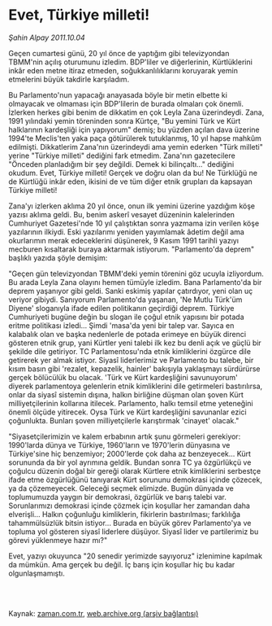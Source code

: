 # Evet, Türkiye milleti!

*Şahin Alpay 2011.10.04*

<td class="columnist-detail">
<p>Geçen cumartesi günü, 20 yıl önce de yaptığım gibi televizyondan TBMM'nin açılış oturumunu izledim. BDP'liler ve diğerlerinin, Kürtlüklerini inkâr eden metne itiraz etmeden, soğukkanlılıklarını koruyarak yemin etmelerini büyük takdirle karşıladım.</p>
<p>
<div id="haberMetinDiv">
<p>Bu Parlamento'nun yapacağı anayasada böyle bir metin elbette ki olmayacak ve olmaması için BDP'lilerin de burada olmaları çok önemli. İzlerken herkes gibi benim de dikkatim en çok Leyla Zana üzerindeydi. Zana, 1991 yılındaki yemin töreninden sonra Kürtçe, "Bu yemini Türk ve Kürt halklarının kardeşliği için yapıyorum" demiş; bu yüzden açılan dava üzerine 1994'te Meclis'ten yaka paça götürülerek tutuklanmış, 10 yıl hapse mahkûm edilmişti. Dikkatlerim Zana'nın üzerindeydi ama yemin ederken "Türk milleti" yerine "Türkiye milleti" dediğini fark etmedim. Zana'nın gazetecilere "Önceden planladığım bir şey değildi. Demek ki bilinçaltı..." dediğini okudum. Evet, Türkiye milleti! Gerçek ve doğru olan da bu! Ne Türklüğü ne de Kürtlüğü inkâr eden, ikisini de ve tüm diğer etnik grupları da kapsayan Türkiye milleti!
<p>Zana'yı izlerken aklıma 20 yıl önce, onun ilk yemini üzerine yazdığım köşe yazısı aklıma geldi. Bu, benim askerî vesayet düzeninin kalelerinden Cumhuriyet Gazetesi'nde 10 yıl çalıştıktan sonra yazmama izin verilen köşe yazılarının ilkiydi. Eski yazılarımı yeniden yayımlamak âdetim değil ama okurlarımın merak edeceklerini düşünerek, 9 Kasım 1991 tarihli yazıyı mecburen kısaltarak buraya aktarmak istiyorum. "Parlamento'da deprem" başlıklı yazıda şöyle demişim:
<p>"Geçen gün televizyondan TBMM'deki yemin törenini göz ucuyla izliyordum. Bu arada Leyla Zana olayını hemen tümüyle izledim. Bana Parlamento'da bir deprem yaşanıyor gibi geldi. Sanki eskimiş yapılar çatırdıyor, yeni olan uç veriyor gibiydi. Sanıyorum Parlamento'da yaşanan, 'Ne Mutlu Türk'üm Diyene' sloganıyla ifade edilen politikanın geçirdiği deprem. Türkiye Cumhuriyeti bugüne değin bu slogan ile çoğul etnik yapısını bir potada eritme politikası izledi... Şimdi 'masa'da yeni bir talep var. Sayıca en kalabalık olan ve başka nedenlerle de potada erimeye en büyük direnci gösteren etnik grup, yani Kürtler yeni talebi ilk kez bu denli açık ve güçlü bir şekilde dile getiriyor. TC Parlamentosu'nda etnik kimliklerini özgürce dile getirerek yer almak istiyor. Siyasî liderlerimiz ve Parlamento bu talebe, bir kısım basın gibi 'rezalet, kepazelik, hainler' bakışıyla yaklaşmayı sürdürürse gerçek bölücülük bu olacak. 'Türk ve Kürt kardeşliğini savunuyorum' diyerek parlamentoya gelenlerin etnik kimliklerini dile getirmeleri bastırılırsa, onlar da siyasî sistemin dışına, halkın birliğine düşman olan şoven Kürt milliyetçilerinin kollarına itilecek. Parlamento, halkı temsil etme yeteneğini önemli ölçüde yitirecek. Oysa Türk ve Kürt kardeşliğini savunanlar ezici çoğunlukta. Bunları şoven milliyetçilerle karıştırmak 'cinayet' olacak."
<p>"Siyasetçilerimizin ve kalem erbabının artık şunu görmeleri gerekiyor: 1990'larda dünya ve Türkiye, 1960'ların ve 1970'lerin dünyasına ve Türkiye'sine hiç benzemiyor; 2000'lerde çok daha az benzeyecek... Kürt sorununda da bir yol ayrımına geldik. Bundan sonra TC ya özgürlükçü ve çoğulcu düzenin doğal bir gereği olarak Kürtlere etnik kimliklerini serbestçe ifade etme özgürlüğünü tanıyarak Kürt sorununu demokrasi içinde çözecek, ya da çözemeyecek. Geleceği seçmek elimizde. Bugün dünyada ve toplumumuzda yaygın bir demokrasi, özgürlük ve barış talebi var. Sorunlarımızı demokrasi içinde çözmek için koşullar her zamandan daha elverişli... Halkın çoğunluğu kimliklerin, fikirlerin bastırılması; farklılığa tahammülsüzlük bitsin istiyor... Burada en büyük görev Parlamento'ya ve topluma yol gösteren siyasî liderlere düşüyor. Siyasî lider ve partilerimiz bu görevi yüklenmeye hazır mı?"
<p>Evet, yazıyı okuyunca "20 senedir yerimizde sayıyoruz" izlenimine kapılmak da mümkün. Ama gerçek bu değil. İç barış için koşullar hiç bu kadar olgunlaşmamıştı. </p></p></p></p></p></div>
</p>


<p><br>
		 </br></p></td>

Kaynak: [zaman.com.tr](http://zaman.com.tr/yazar.do?yazino=1186605), [web.archive.org (arşiv bağlantısı)](http://web.archive.org/web/20111227024852/http://www.zaman.com.tr:80/yazar.do?yazino=1186605)
